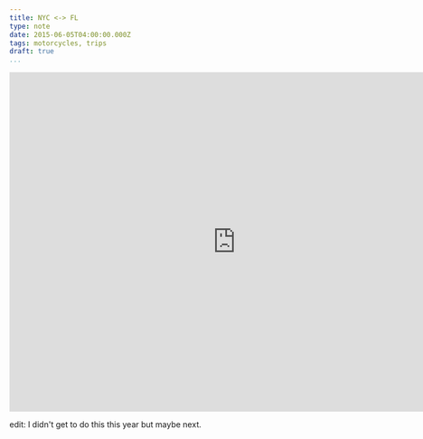```yaml
---
title: NYC <-> FL
type: note
date: 2015-06-05T04:00:00.000Z
tags: motorcycles, trips
draft: true
...
```


<iframe src="https://www.google.com/maps/embed?pb=!1m54!1m8!1m3!1d6573841.716346324!2d-77.8757168!3d36.436196!3m2!1i1024!2i768!4f13.1!4m43!3e0!4m5!1s0x89c24fa5d33f083b%3A0xc80b8f06e177fe62!2sNew+York%2C+NY!3m2!1d40.712783699999996!2d-74.0059413!4m5!1s0x89b8b6d449da5e37%3A0xef05ecc779df7a41!2sCape+Henlopen+State+Park%2C+15099+Cape+Henlopen+Drive%2C+Lewes%2C+DE+19958!3m2!1d38.7856582!2d-75.1015963!4m5!1s0x89ba58ddc644a5b5%3A0x1969dab625a43e1c!2sKiptopeke+State+Park%2C+3540+Kiptopeke+Drive%2C+Cape+Charles%2C+VA+23310!3m2!1d37.1703207!2d-75.9809899!4m5!1s0x89a4307f5824bd11%3A0x932abbc9e9fe117b!2sCape+Hatteras+Lighthouse%2C+46368+Old+Lighthouse+Road%2C+Buxton%2C+NC+27920!3m2!1d35.2505373!2d-75.5288214!4m5!1s0x8900384a8d7c9123%3A0xcbbe8dc9020190f5!2sHuntington+Beach+State+Park%2C+16148+Ocean+Highway%2C+Murrells+Inlet%2C+SC+29576!3m2!1d33.515609399999995!2d-79.0597786!4m5!1s0x88fb76cb1216f7c3%3A0x966d2fe6490faea7!2sSkidaway+Island+State+Park%2C+Savannah%2C+GA+31411!3m2!1d31.9512868!2d-81.04952589999999!4m5!1s0x88e51d045d039047%3A0xb8b077bcb855bab4!2sCrooked+River+State+Park%2C+6222+Charlie+Smith+Sr+Highway%2C+St.+Marys%2C+GA+31558!3m2!1d30.842205!2d-81.55247!5e0!3m2!1sen!2sus!4v1500434773643" width="800" height="600" frameborder="0" style="border:0" allowfullscreen></iframe>

edit: I didn't get to do this this year but maybe next.
